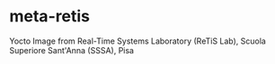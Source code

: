 # meta-retis
Yocto Image from Real-Time Systems Laboratory (ReTiS Lab), Scuola Superiore Sant'Anna (SSSA), Pisa
